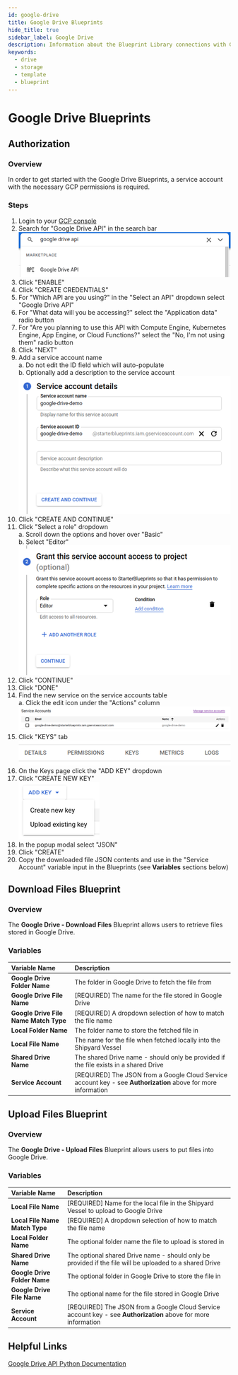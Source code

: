 ```yaml
---
id: google-drive
title: Google Drive Blueprints
hide_title: true
sidebar_label: Google Drive
description: Information about the Blueprint Library connections with Google Drive.
keywords:
  - drive
  - storage
  - template
  - blueprint
---
```


# Google Drive Blueprints

## Authorization

### Overview

In order to get started with the Google Drive Blueprints, a service account with the necessary GCP permissions is required.

### Steps

1. Login to your [GCP console](https://console.cloud.google.com/)  
2. Search for "Google Drive API" in the search bar  
	![Search bar Google Drive API](../.gitbook/assets/google-drive-search-bar.png)  
3. Click "ENABLE"  
4. Click "CREATE CREDENTIALS"  
5. For "Which API are you using?" in the "Select an API" dropdown select "Google Drive API"  
6. For "What data will you be accessing?" select the "Application data" radio button  
7. For "Are you planning to use this API with Compute Engine, Kubernetes Engine, App Engine, or Cloud Functions?" select the "No, I'm not using them" radio button  
8. Click "NEXT"  
9. Add a service account name  
	a. Do not edit the ID field which will auto-populate  
	b. Optionally add a description to the service account  
	![Add service account name](../.gitbook/assets/google-drive-service-account-name.png)  
10. Click "CREATE AND CONTINUE"  
11. Click "Select a role" dropdown  
	a. Scroll down the options and hover over "Basic"  
	b. Select "Editor"  
	![Add Editor role](../.gitbook/assets/google-drive-basic-editor-role-selection.png)  
12. Click "CONTINUE"  
13. Click "DONE"  
14. Find the new service on the service accounts table  
	a. Click the edit icon under the "Actions" column  
	![Service accounts table](../.gitbook/assets/google-drive-service-accounts-table-edit.png)  
15. Click "KEYS" tab  
	![Service account keys tab](../.gitbook/assets/google-drive-service-account-tabs.png)  
16. On the Keys page click the "ADD KEY" dropdown  
17. Click "CREATE NEW KEY"  
	![Create key dropdown button](../.gitbook/assets/service-account-add-key-button.png)  
18. In the popup modal select "JSON"  
19. Click "CREATE"  
20. Copy the downloaded file JSON contents and use in the "Service Account" variable input in the Blueprints (see **Variables** sections below)  

## Download Files Blueprint

### Overview

The **Google Drive - Download Files** Blueprint allows users to retrieve files stored in Google Drive.

### Variables

| Variable Name | Description |
|:---|:---|
| **Google Drive Folder Name** | The folder in Google Drive to fetch the file from |
| **Google Drive File Name** | [REQUIRED] The name for the file stored in Google Drive |
| **Google Drive File Name Match Type** | [REQUIRED] A dropdown selection of how to match the file name |
| **Local Folder Name** | The folder name to store the fetched file in |
| **Local File Name** | The name for the file when fetched locally into the Shipyard Vessel |
| **Shared Drive Name** | The shared Drive name - should only be provided if the file exists in a shared Drive |
| **Service Account** | [REQUIRED] The JSON from a Google Cloud Service account key - see **Authorization** above for more information |

## Upload Files Blueprint

### Overview

The **Google Drive - Upload Files** Blueprint allows users to put files into Google Drive.

### Variables

| Variable Name | Description |
|:---|:---|
| **Local File Name** | [REQUIRED] Name for the local file in the Shipyard Vessel to upload to Google Drive |
| **Local File Name Match Type** | [REQUIRED] A dropdown selection of how to match the file name |
| **Local Folder Name** | The optional folder name the file to upload is stored in |
| **Shared Drive Name** | The optional shared Drive name - should only be provided if the file will be uploaded to a shared Drive |
| **Google Drive Folder Name** | The optional folder in Google Drive to store the file in |
| **Google Drive File Name** | The optional name for the file stored in Google Drive |
| **Service Account** | [REQUIRED] The JSON from a Google Cloud Service account key - see **Authorization** above for more information |

## Helpful Links

[Google Drive API Python Documentation](https://developers.google.com/drive/api/v3/quickstart/python)

